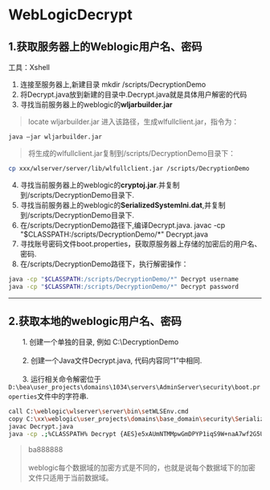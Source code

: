 # WebLogicDecrypt

1.获取服务器上的Weblogic用户名、密码 
---

  工具：Xshell
   
 1. 连接至服务器上,新建目录  mkdir /scripts/DecryptionDemo<br>  
 2. 将Decrypt.java放到新建的目录中.Decrypt.java就是具体用户解密的代码<br>  
 3. 寻找当前服务器上的weblogic的**wljarbuilder.jar**<br> 
 

>locate wljarbuilder.jar
>进入该路径，生成wlfullclient.jar，指令为： 
```Bash
java –jar wljarbuilder.jar
``` 
>将生成的wlfullclient.jar复制到/scripts/DecryptionDemo目录下：
```Bash
cp xxx/wlserver/server/lib/wlfullclient.jar /scripts/DecryptionDemo
```

 4. 寻找当前服务器上的weblogic的**cryptoj.jar**.并复制到/scripts/DecryptionDemo目录下.<br>  
 5. 寻找当前服务器上的weblogic的**SerializedSystemIni.dat**,并复制到/scripts/DecryptionDemo目录下.<br>  
 6. 在/scripts/DecryptionDemo路径下,编译Decrypt.java.  javac -cp "$CLASSPATH:/scripts/DecryptionDemo/*" Decrypt.java<br>  
 7. 寻找账号密码文件boot.properties，获取原服务器上存储的加密后的用户名、密码.<br>  
 8. 在/scripts/DecryptionDemo路径下，执行解密操作：<br>  
```Bash
java -cp "$CLASSPATH:/scripts/DecryptionDemo/*" Decrypt username
java -cp "$CLASSPATH:/scripts/DecryptionDemo/*" Decrypt password
``` 

___
2.获取本地的weblogic用户名、密码
---

　　1. 创建一个单独的目录, 例如 C:\DecryptionDemo <br>  
　　2. 创建一个Java文件Decrypt.java, 代码内容同“1”中相同.<br>  
　　3. 运行相关命令解密位于`D:\bea\user_projects\domains\1034\servers\AdminServer\security\boot.properties`文件中的字符串.<br>  
  ```Bash
  call C:\weblogic\wlserver\server\bin\setWLSEnv.cmd
  copy C:\xx\weblogic\user_projects\domains\base_domain\security\SerializedSystemIni.dat .\
  javac Decrypt.java
  java -cp .;%CLASSPATH% Decrypt {AES}e5xAUmNTMMpwGmDPYP1iqS9W+naA7wf2G5UTMHjS8dI=
  ```
>ba888888<br>  
>weblogic每个数据域的加密方式是不同的，也就是说每个数据域下的加密文件只适用于当前数据域。
